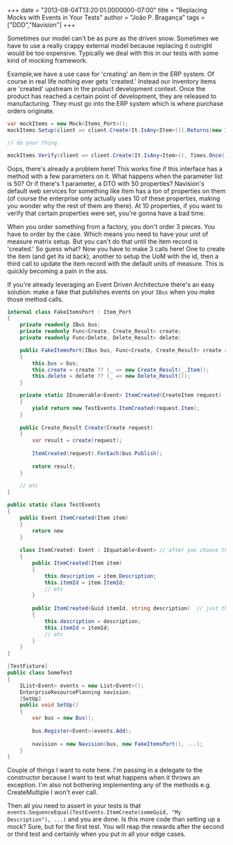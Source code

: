 +++
date = "2013-08-04T13:20:01.0000000-07:00"
title = "Replacing Mocks with Events in Your Tests"
author = "João P. Bragança"
tags = ["DDD","Navision"]
+++

Sometimes our model can't be as pure as the driven snow. Sometimes we have to use a really crappy external model because replacing it outright would be too expensive. Typically we deal with this in our tests with some kind of mocking framework.

Example,we have a use case for 'creating' an item in the ERP system. Of course in real life nothing ever gets 'created.' Instead our inventory items are 'created' upstream in the product development context. Once the product has reached a certain point of development, they are released to manufacturing. They must go into the ERP system which is where purchase orders originate.

```csharp
var mockItems = new Mock<Items_Port>();
mockItems.Setup(client => client.Create(It.IsAny<Item>()).Returns(new Item_Result());

// do your thing

mockItems.Verify(client => client.Create(It.IsAny<Item>(), Times.Once());
```

Oops, there's already a problem here! This works fine if this interface has a method with a few parameters on it. What happens when the parameter list is 50? Or if there's 1 parameter, a DTO with 50 properties? Navision's default web services for something like Item has a _ton_ of properties on them (of course the enterprise only actually uses 10 of these properties, making you wonder why the rest of them are there). At 10 properties, if you want to verify that certain properties were set, you're gonna have a bad time.

When you order something from a factory, you don't order 3 pieces. You have to order by the case. Which means you need to have your unit of measure matrix setup. But you can't do that until the item record is 'created.' So guess what? Now you have to make 3 calls here! One to create the item (and get its id back), another to setup the UoM with the id, then a third call to update the item record with the default units of measure. This is quickly becoming a pain in the ass.

If you're already leveraging an Event Driven Architecture there's an easy solution: make a fake that publishes events on your `IBus` when you make those method calls.

```csharp
internal class FakeItemsPort : Item_Port
{
    private readonly IBus bus;
    private readonly Func<Create, Create_Result> create;
    private readonly Func<Delete, Delete_Result> delete;

    public FakeItemsPort(IBus bus, Func<Create, Create_Result> create = null, Func<Delete, Delete_Result> delete = null)
    {
        this.bus = bus;
        this.create = create ?? (_ => new Create_Result(_.Item));
        this.delete = delete ?? (_ => new Delete_Result());
    }

    private static IEnumerable<Event> ItemCreated(CreateItem request)
    {
        yield return new TestEvents.ItemCreated(request.Item);
    }
    
    public Create_Result Create(Create request) 
    {
        var result = create(request);
        
        ItemCreated(request).ForEach(bus.Publish);
        
        return result;
    }
    
    // etc
}

public static class TestEvents
{
    public Event ItemCreated(Item item) 
    {
        return new 
    }
    
    class ItemCreated: Event : IEquatable<Event> // after you choose the fields you want to test were set just let resharper generate this for you
    {
        public ItemCreated(Item item) 
        {
            this.description = item.Description;
            this.itemId = item.ItemId;
            // etc
        }
        
        public ItemCreated(Guid itemId, string description)  // just the fields we care about
        {
            this.description = description;
            this.itemId = itemId;
            // etc
        }
    }
}

[TestFixture]
public class SomeTest
{
    IList<Event> events = new List<Event>();
    EnterpriseResourcePlanning navision;
    [SetUp]
    public void SetUp() 
    {
        var bus = new Bus();
        
        bus.Register<Event>(events.Add);
        
        navision = new Navision(bus, new FakeItemsPort(), ...);
    }
}
```

Couple of things I want to note here. I'm passing in a delegate to the constructor because I want to test what happens when it throws an exception. I'm also not bothering implementing any of the methods e.g. CreateMultiple I won't ever call.

Then all you need to assert in your tests is that `events.SequenceEqual(TestEvents.ItemCreate(someGuid, "My Description"), ...)` and you are done. Is this more code than setting up a mock? Sure, but for the first test. You will reap the rewards after the second or third test and certainly when you put in all your edge cases.